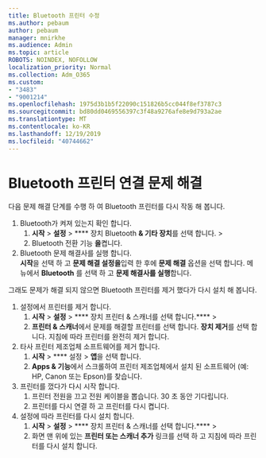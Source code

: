 ```yaml
---
title: Bluetooth 프린터 수정
ms.author: pebaum
author: pebaum
manager: mnirkhe
ms.audience: Admin
ms.topic: article
ROBOTS: NOINDEX, NOFOLLOW
localization_priority: Normal
ms.collection: Adm_O365
ms.custom:
- "3483"
- "9001214"
ms.openlocfilehash: 1975d3b1b5f22090c151826b5cc044f8ef3787c3
ms.sourcegitcommit: bd80dd0469556397c3f48a9276afe8e9d793a2ae
ms.translationtype: MT
ms.contentlocale: ko-KR
ms.lasthandoff: 12/19/2019
ms.locfileid: "40744662"
---
```

# <a name="fix-bluetooth-printer-connection-issues"></a>Bluetooth 프린터 연결 문제 해결

다음 문제 해결 단계를 수행 하 여 Bluetooth 프린터를 다시 작동 해 봅니다.


1. Bluetooth가 켜져 있는지 확인 합니다.
    1. **시작** > **설정** > **** 장치 Bluetooth **& 기타 장치**를 선택 합니다. > 
    2. Bluetooth 전환 기능 **을**켭니다.
2. Bluetooth 문제 해결사를 실행 합니다. <br>
    **시작**을 선택 하 고 **문제 해결 설정을**입력 한 후에 **문제 해결** 옵션을 선택 합니다. 메뉴에서 **Bluetooth** 를 선택 하 고 **문제 해결사를 실행**합니다.

그래도 문제가 해결 되지 않으면 Bluetooth 프린터를 제거 했다가 다시 설치 해 봅니다.

1. 설정에서 프린터를 제거 합니다.
    1. **시작** > **설정** > **** 장치 프린터 & 스캐너를 선택 합니다.**** > 
    2. **프린터 & 스캐너**에서 문제를 해결할 프린터를 선택 합니다. **장치 제거**를 선택 합니다. 지침에 따라 프린터를 완전히 제거 합니다.
2. 타사 프린터 제조업체 소프트웨어를 제거 합니다.
    1. **시작** > **** 설정 > **앱**을 선택 합니다.
    2. **Apps & 기능**에서 스크롤하여 프린터 제조업체에서 설치 된 소프트웨어 (예: HP, Canon 또는 Epson)를 찾습니다.
3. 프린터를 껐다가 다시 시작 합니다.
   1. 프린터 전원을 끄고 전원 케이블을 뽑습니다. 30 초 동안 기다립니다. 
   2. 프린터를 다시 연결 하 고 프린터를 다시 켭니다.
4. 설정에 따라 프린터를 다시 설치 합니다.
    1. **시작** > **설정** > **** 장치 프린터 & 스캐너를 선택 합니다.**** > 
    2. 화면 맨 위에 있는 **프린터 또는 스캐너 추가** 링크를 선택 하 고 지침에 따라 프린터를 다시 설치 합니다.
